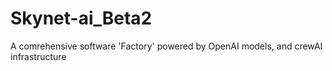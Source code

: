 # Skynet-ai_Beta2
A comrehensive software 'Factory' powered by OpenAI models, and crewAI infrastructure
